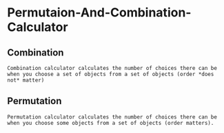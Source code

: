 # Permutaion-And-Combination-Calculator

## Combination
```Combination calculator calculates the number of choices there can be when you choose a set of objects from a set of objects (order *does not* matter)```

## Permutation
```Permutation calculator calculates the number of choices there can be when you choose some objects from a set of objects (order matters).```
